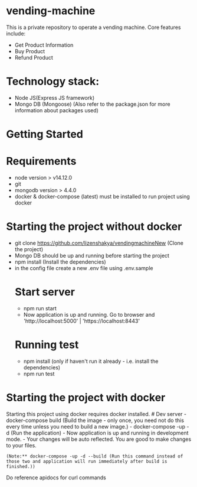 
# vending-machine
This is a private repository to operate a vending machine.
Core features include:

- Get Product Information
- Buy Product
- Refund Product

# Technology stack:
  - Node JS(Express JS framework)
  - Mongo DB (Mongoose)
  (Also refer to the package.json for more information about packages used)

# Getting Started
  # Requirements
  - node version > v14.12.0 
  - git 
  - mongodb version > 4.4.0 
  - docker & docker-compose (latest) must be installed to run project using docker
  # Starting the project without docker
  - git clone https://github.com/lizenshakya/vendingmachineNew (Clone the project)
  - Mongo DB should be up and running before starting the project
  - npm install (Install the dependencies)
  - in the config file create a new .env file using .env.sample
    # Start server
      - npm run start
      - Now application is up and running. Go to browser and 'http://localhost:5000' | 'https://localhost:8443'
    # Running test
    - npm install (only if haven't run it already - i.e. install the dependencies)
    - npm run test

  # Starting the project with docker
  Starting this project using docker requires docker installed.
    # Dev server
    - docker-compose build (Build the image - only once, you need not do this every time unless you need to build a new image.)
    - docker-compose -up -d (Run the application)
    - Now application is up and running in development mode.
    - Your changes will be auto reflected. You are good to make changes to your files. 
    
    (Note:** docker-compose -up -d --build (Run this command instead of those two and application will run immediately after build is finished.))

Do reference apidocs for curl commands